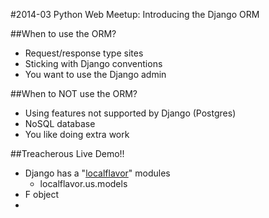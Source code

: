 #2014-03 Python Web Meetup: Introducing the Django ORM

##When to use the ORM?
-  Request/response type sites
-  Sticking with Django conventions
-  You want to use the Django admin

##When to NOT use the ORM?
-  Using features not supported by Django (Postgres)
-  NoSQL database
-  You like doing extra work

##Treacherous Live Demo!!
-  Django has a "[localflavor](https://docs.djangoproject.com/en/1.6/topics/localflavor/)" modules
    -  localflavor.us.models
-  F object
-  
